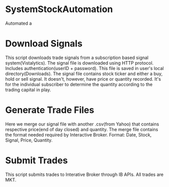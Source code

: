 # SystemStockAutomation
Automated a  
# Download Signals
This script downloads trade signals from a subscription based signal system(Vistalytics). The signal file is downloaded using HTTP protocol. Includes authentication(userID + password). This file is saved in user's local directory(Downloads). The signal file contains stock ticker and either a buy, hold or sell signal. It doesn't, however, have price or quantity recorded. It's for the individual subscriber to determine the quantity according to the trading capital in play.  
# Generate Trade Files
Here we merge our signal file with another .csv(from Yahoo) that contains respective price(end of day closed) and quantity. The merge file contains the format needed required by Interactive Broker. Format: Date, Stock, Signal, Price, Quantity. 
# Submit Trades
This script submits trades to Interative Broker through IB APIs. All trades are MKT. 
